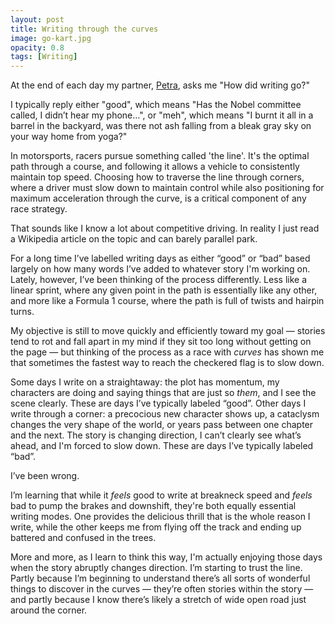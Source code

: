 ```yaml
---
layout: post
title: Writing through the curves
image: go-kart.jpg
opacity: 0.8
tags: [Writing]
---
```


At the end of each day my partner, [Petra](https://www.petrahernandez.com), asks me "How did writing go?"

I typically reply either "good", which means "Has the Nobel committee called, I didn’t hear my phone…", or "meh", which means "I burnt it all in a barrel in the backyard, was there not ash falling from a bleak gray sky on your way home from yoga?"

In motorsports, racers pursue something called 'the line'. It's the optimal path through a course, and following it allows a vehicle to consistently maintain top speed. Choosing how to traverse the line through corners, where a driver must slow down to maintain control while also positioning for maximum acceleration through the curve, is a critical component of any race strategy.

That sounds like I know a lot about competitive driving. In reality I just read a Wikipedia article on the topic and can barely parallel park.

For a long time I’ve labelled writing days as either “good” or “bad” based largely on how many words I’ve added to whatever story I'm working on. Lately, however, I’ve been thinking of the process differently. Less like a linear sprint, where any given point in the path is essentially like any other, and more like a Formula 1 course, where the path is full of twists and hairpin turns.

My objective is still to move quickly and efficiently toward my goal &mdash; stories tend to rot and fall apart in my mind if they sit too long without getting on the page &mdash; but thinking of the process as a race with _curves_ has shown me that sometimes the fastest way to reach the checkered flag is to slow down.

Some days I write on a straightaway: the plot has momentum, my characters are doing and saying things that are just so _them_, and I see the scene clearly. These are days I’ve typically labeled “good”. Other days I write through a corner: a precocious new character shows up, a cataclysm changes the very shape of the world, or years pass between one chapter and the next. The story is changing direction, I can’t clearly see what’s ahead, and I'm forced to slow down. These are days I’ve typically labeled “bad”.

I’ve been wrong.

I’m learning that while it _feels_ good to write at breakneck speed and _feels_ bad to pump the brakes and downshift, they're both equally essential writing modes. One provides the delicious thrill that is the whole reason I write, while the other keeps me from flying off the track and ending up battered and confused in the trees.

More and more, as I learn to think this way, I'm actually enjoying those days when the story abruptly changes direction. I’m starting to trust the line. Partly because I’m beginning to understand there’s all sorts of wonderful things to discover in the curves &mdash; they’re often stories within the story &mdash; and partly because I know there’s likely a stretch of wide open road just around the corner.